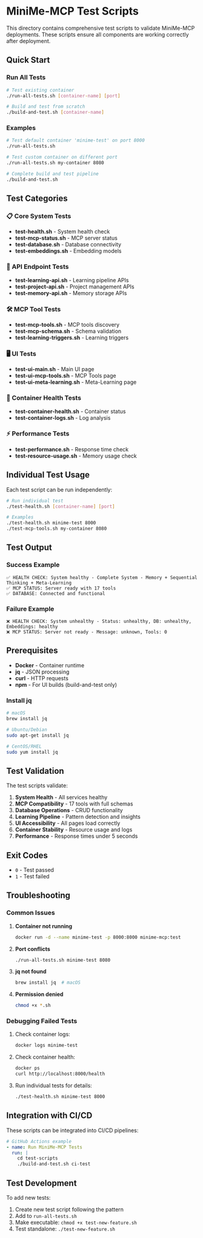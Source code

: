 # MiniMe-MCP Test Scripts

This directory contains comprehensive test scripts to validate MiniMe-MCP deployments. These scripts ensure all components are working correctly after deployment.

## Quick Start

### Run All Tests
```bash
# Test existing container
./run-all-tests.sh [container-name] [port]

# Build and test from scratch
./build-and-test.sh [container-name]
```

### Examples
```bash
# Test default container 'minime-test' on port 8000
./run-all-tests.sh

# Test custom container on different port
./run-all-tests.sh my-container 8080

# Complete build and test pipeline
./build-and-test.sh
```

## Test Categories

### 📋 Core System Tests
- **test-health.sh** - System health check
- **test-mcp-status.sh** - MCP server status
- **test-database.sh** - Database connectivity
- **test-embeddings.sh** - Embedding models

### 🔌 API Endpoint Tests
- **test-learning-api.sh** - Learning pipeline APIs
- **test-project-api.sh** - Project management APIs
- **test-memory-api.sh** - Memory storage APIs

### 🛠️ MCP Tool Tests
- **test-mcp-tools.sh** - MCP tools discovery
- **test-mcp-schema.sh** - Schema validation
- **test-learning-triggers.sh** - Learning triggers

### 🖥️ UI Tests
- **test-ui-main.sh** - Main UI page
- **test-ui-mcp-tools.sh** - MCP Tools page
- **test-ui-meta-learning.sh** - Meta-Learning page

### 🐳 Container Health Tests
- **test-container-health.sh** - Container status
- **test-container-logs.sh** - Log analysis

### ⚡ Performance Tests
- **test-performance.sh** - Response time check
- **test-resource-usage.sh** - Memory usage check

## Individual Test Usage

Each test script can be run independently:

```bash
# Run individual test
./test-health.sh [container-name] [port]

# Examples
./test-health.sh minime-test 8000
./test-mcp-tools.sh my-container 8080
```

## Test Output

### Success Example
```
✅ HEALTH CHECK: System healthy - Complete System - Memory + Sequential Thinking + Meta-Learning
✅ MCP STATUS: Server ready with 17 tools
✅ DATABASE: Connected and functional
```

### Failure Example
```
❌ HEALTH CHECK: System unhealthy - Status: unhealthy, DB: unhealthy, Embeddings: healthy
❌ MCP STATUS: Server not ready - Message: unknown, Tools: 0
```

## Prerequisites

- **Docker** - Container runtime
- **jq** - JSON processing
- **curl** - HTTP requests
- **npm** - For UI builds (build-and-test only)

### Install jq
```bash
# macOS
brew install jq

# Ubuntu/Debian
sudo apt-get install jq

# CentOS/RHEL
sudo yum install jq
```

## Test Validation

The test scripts validate:

1. **System Health** - All services healthy
2. **MCP Compatibility** - 17 tools with full schemas
3. **Database Operations** - CRUD functionality
4. **Learning Pipeline** - Pattern detection and insights
5. **UI Accessibility** - All pages load correctly
6. **Container Stability** - Resource usage and logs
7. **Performance** - Response times under 5 seconds

## Exit Codes

- `0` - Test passed
- `1` - Test failed

## Troubleshooting

### Common Issues

1. **Container not running**
   ```bash
   docker run -d --name minime-test -p 8000:8000 minime-mcp:test
   ```

2. **Port conflicts**
   ```bash
   ./run-all-tests.sh minime-test 8080
   ```

3. **jq not found**
   ```bash
   brew install jq  # macOS
   ```

4. **Permission denied**
   ```bash
   chmod +x *.sh
   ```

### Debugging Failed Tests

1. Check container logs:
   ```bash
   docker logs minime-test
   ```

2. Check container health:
   ```bash
   docker ps
   curl http://localhost:8000/health
   ```

3. Run individual tests for details:
   ```bash
   ./test-health.sh minime-test 8000
   ```

## Integration with CI/CD

These scripts can be integrated into CI/CD pipelines:

```yaml
# GitHub Actions example
- name: Run MiniMe-MCP Tests
  run: |
    cd test-scripts
    ./build-and-test.sh ci-test
```

## Test Development

To add new tests:

1. Create new test script following the pattern
2. Add to `run-all-tests.sh` 
3. Make executable: `chmod +x test-new-feature.sh`
4. Test standalone: `./test-new-feature.sh`